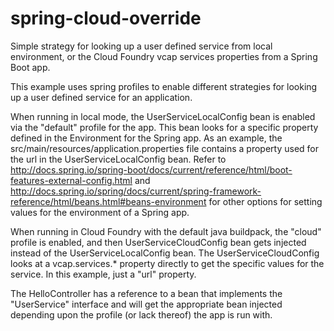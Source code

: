 # spring-cloud-override
Simple strategy for looking up a user defined service from local environment, or the Cloud Foundry vcap services properties from a Spring Boot app.

This example uses spring profiles to enable different strategies for looking up a user defined service for an application.

When running in local mode, the UserServiceLocalConfig bean is enabled via the "default" profile for the app.  This bean looks for a specific property defined in the Environment for the Spring app.  As an example, the src/main/resources/application.properties file contains a property used for the url in the UserServiceLocalConfig bean.  Refer to http://docs.spring.io/spring-boot/docs/current/reference/html/boot-features-external-config.html and http://docs.spring.io/spring/docs/current/spring-framework-reference/html/beans.html#beans-environment for other options for setting values for the environment of a Spring app.

When running in Cloud Foundry with the default java buildpack, the "cloud" profile is enabled, and then UserServiceCloudConfig bean gets injected instead of the UserServiceLocalConfig bean.  The UserServiceCloudConfig looks at a vcap.services.* property directly to get the specific values for the service.  In this example, just a "url" property.

The HelloController has a reference to a bean that implements the "UserService" interface and will get the appropriate bean injected depending upon the profile (or lack thereof) the app is run with.
